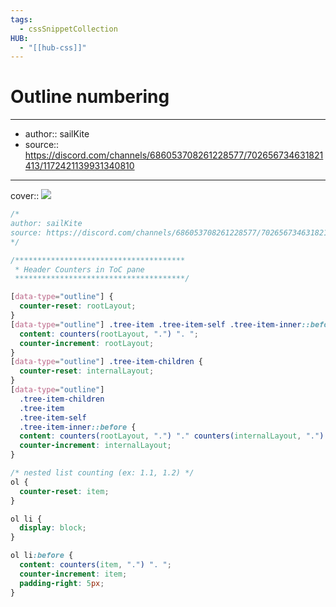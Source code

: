 ```yaml
---
tags:
  - cssSnippetCollection 
HUB:
  - "[[hub-css]]"
---
```

# Outline numbering

---

- author:: sailKite
- source:: https://discord.com/channels/686053708261228577/702656734631821413/1172421139931340810

---

cover:: ![](https://i.imgur.com/lbylqzH.png)

```css
/*
author: sailKite
source: https://discord.com/channels/686053708261228577/702656734631821413/1172421139931340810
*/

/**************************************
 * Header Counters in ToC pane
 **************************************/

[data-type="outline"] {
  counter-reset: rootLayout;
}
[data-type="outline"] .tree-item .tree-item-self .tree-item-inner::before {
  content: counters(rootLayout, ".") ". ";
  counter-increment: rootLayout;
}
[data-type="outline"] .tree-item-children {
  counter-reset: internalLayout;
}
[data-type="outline"]
  .tree-item-children
  .tree-item
  .tree-item-self
  .tree-item-inner::before {
  content: counters(rootLayout, ".") "." counters(internalLayout, ".") ". " !important;
  counter-increment: internalLayout;
}

/* nested list counting (ex: 1.1, 1.2) */
ol {
  counter-reset: item;
}

ol li {
  display: block;
}

ol li:before {
  content: counters(item, ".") ". ";
  counter-increment: item;
  padding-right: 5px;
}
```
